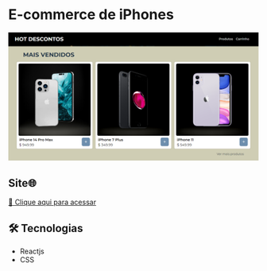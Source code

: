 # E-commerce de iPhones

![preview](./src/img/preview/preview.PNG)

## Site🌐

[ 🔗 Clique aqui para acessar](https://e-commerce-de-i-phones.vercel.app/)

## 🛠️ Tecnologias
- Reactjs
- CSS
